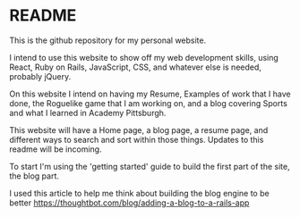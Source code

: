 # README

This is the github repository for my personal website.

I intend to use this website to show off my web development skills, using 
React, Ruby on Rails, JavaScript, CSS, and whatever else is needed,
probably jQuery.

On this website I intend on having my Resume, Examples of work that I have
done, the Roguelike game that I am working on, and a blog covering Sports 
and what I learned in Academy Pittsburgh.

This website will have a Home page, a blog page, a resume page, and 
different ways to search and sort within those things. Updates to this 
readme will be incoming.

To start I'm using the 'getting started' guide to build the first part of the site, the blog part.

I used this article to help me think about building the blog engine to be better
https://thoughtbot.com/blog/adding-a-blog-to-a-rails-app
